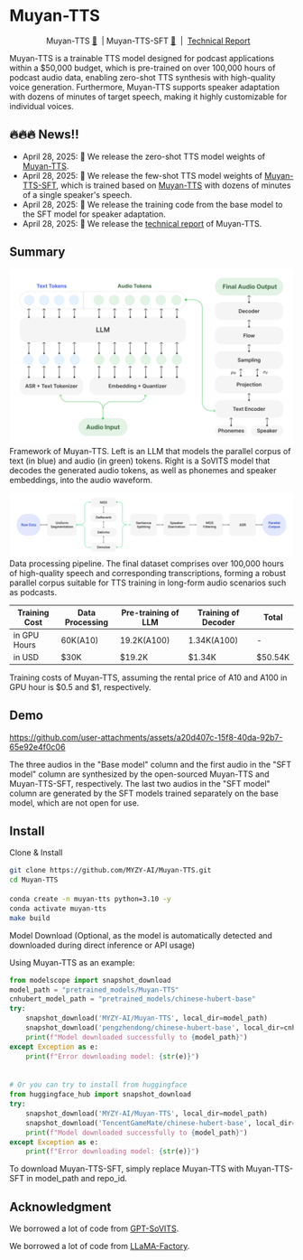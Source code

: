 # Muyan-TTS

<p align="center">
Muyan-TTS <a href="https://huggingface.co/MYZY-AI/Muyan-TTS">🤗</a>&nbsp; | Muyan-TTS-SFT <a href="https://huggingface.co/MYZY-AI/Muyan-TTS-SFT">🤗</a>&nbsp; | &nbsp;<a href="">Technical Report</a> &nbsp;&nbsp;
</p>

Muyan-TTS is a trainable TTS model designed for podcast applications within a $50,000 budget, which is pre-trained on over 100,000 hours of podcast audio data, enabling zero-shot TTS synthesis with high-quality voice generation. Furthermore, Muyan-TTS supports speaker adaptation with dozens of minutes of target speech, making it highly customizable for individual voices.

## 🔥🔥🔥 News!!

* April 28, 2025: 👋 We release the zero-shot TTS model weights of [Muyan-TTS](https://huggingface.co/MYZY-AI/Muyan-TTS).
* April 28, 2025: 👋 We release the few-shot TTS model weights of [Muyan-TTS-SFT](https://huggingface.co/MYZY-AI/Muyan-TTS-SFT), which is trained based on [Muyan-TTS](https://huggingface.co/MYZY-AI/Muyan-TTS) with dozens of minutes of a single speaker's speech.
* April 28, 2025: 👋 We release the training code from the base model to the SFT model for speaker adaptation.
* April 28, 2025: 👋 We release the [technical report]() of Muyan-TTS.

## Summary

![Framework](assets/framework.png)
Framework of Muyan-TTS. Left is an LLM that models the parallel corpus of text (in blue) and audio (in green) tokens. Right is a SoVITS model that decodes the generated audio tokens, as well as phonemes and speaker embeddings, into the audio waveform.

![Pipeline](assets/pipeline.png)
Data processing pipeline. The final dataset comprises over 100,000 hours of high-quality speech and corresponding transcriptions, forming a robust parallel corpus suitable for TTS training in long-form audio scenarios such as podcasts.

| Training Cost   | Data Processing   | Pre-training of LLM| Training of Decoder | Total |
|-------|-------|-------|-------|-------|
| in GPU Hours   | 60K(A10)   | 19.2K(A100)| 1.34K(A100) | - |
| in USD   | $30K   | $19.2K| $1.34K | $50.54K |

Training costs of Muyan-TTS, assuming the rental price of A10 and A100 in GPU hour is $0.5 and $1, respectively.

## Demo

https://github.com/user-attachments/assets/a20d407c-15f8-40da-92b7-65e92e4f0c06

The three audios in the "Base model" column and the first audio in the "SFT model" column are synthesized by the open-sourced Muyan-TTS and Muyan-TTS-SFT, respectively. The last two audios in the "SFT model" column are generated by the SFT models trained separately on the base model, which are not open for use.

## Install
Clone & Install
```sh
git clone https://github.com/MYZY-AI/Muyan-TTS.git
cd Muyan-TTS

conda create -n muyan-tts python=3.10 -y
conda activate muyan-tts
make build
```

Model Download (Optional, as the model is automatically detected and downloaded during direct inference or API usage)

Using Muyan-TTS as an example:
```py
from modelscope import snapshot_download
model_path = "pretrained_models/Muyan-TTS"
cnhubert_model_path = "pretrained_models/chinese-hubert-base"
try:
    snapshot_download('MYZY-AI/Muyan-TTS', local_dir=model_path)
    snapshot_download('pengzhendong/chinese-hubert-base', local_dir=cnhubert_model_path)
    print(f"Model downloaded successfully to {model_path}")
except Exception as e:
    print(f"Error downloading model: {str(e)}")
    
    
# Or you can try to install from huggingface
from huggingface_hub import snapshot_download
try:
    snapshot_download('MYZY-AI/Muyan-TTS', local_dir=model_path)
    snapshot_download('TencentGameMate/chinese-hubert-base', local_dir=cnhubert_model_path)
    print(f"Model downloaded successfully to {model_path}")
except Exception as e:
    print(f"Error downloading model: {str(e)}")
```
To download Muyan-TTS-SFT, simply replace Muyan-TTS with Muyan-TTS-SFT in model_path and repo_id.

## Acknowledgment

We borrowed a lot of code from [GPT-SoVITS](https://github.com/RVC-Boss/GPT-SoVITS).

We borrowed a lot of code from [LLaMA-Factory](https://github.com/hiyouga/LLaMA-Factory).
